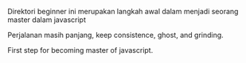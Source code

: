 
Direktori beginner ini merupakan langkah awal dalam menjadi seorang master dalam javascript

Perjalanan masih panjang, keep consistence, ghost, and grinding.

First step for becoming master of javascript.